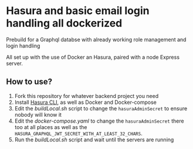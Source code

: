 # Hasura and basic email login handling all dockerized
Prebuild for a Graphql databse with already working role management and login handling

All set up with the use of Docker an Hasura, paired with a node Express server.

## How to use?

1. Fork this repository for whatever backend project you need
2. Install [Hasura CLI](https://hasura.io/docs/latest/graphql/core/hasura-cli/install-hasura-cli.html#install-hasura-cli), as well as Docker and Docker-compose
2. Edit the *buildLocal.sh* script to change the ```hasuraAdminSecret``` to ensure nobody will know it
3. Edit the *docker-compose.yaml* to change the ```hasuraAdminSecret``` there too at all places as well as the ```HASURA_GRAPHQL_JWT_SECRET_WITH_AT_LEAST_32_CHARS```.
4. Run the *buildLocal.sh* script and wait until the servers are running
